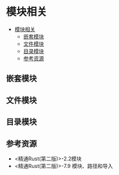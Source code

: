 # 模块相关

<!--ts-->
* [模块相关](#模块相关)
   * [嵌套模块](#嵌套模块)
   * [文件模块](#文件模块)
   * [目录模块](#目录模块)
   * [参考资源](#参考资源)

<!-- Created by https://github.com/ekalinin/github-markdown-toc -->
<!-- Added by: runner, at: Wed Jun 15 02:41:32 UTC 2022 -->

<!--te-->

## 嵌套模块

## 文件模块

## 目录模块

## 参考资源
- <精通Rust(第二版)>-2.2模块
- <精通Rust(第二版)>-7.9  模块、路径和导入
